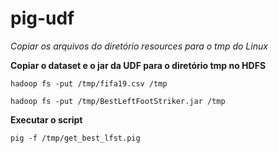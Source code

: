 # pig-udf
*Copiar os arquivos do diretório resources para o tmp do Linux*

**Copiar o dataset e o jar da UDF para o diretório tmp no HDFS**
```
hadoop fs -put /tmp/fifa19.csv /tmp
```
```
hadoop fs -put /tmp/BestLeftFootStriker.jar /tmp
```
**Executar o script**
```
pig -f /tmp/get_best_lfst.pig
```
